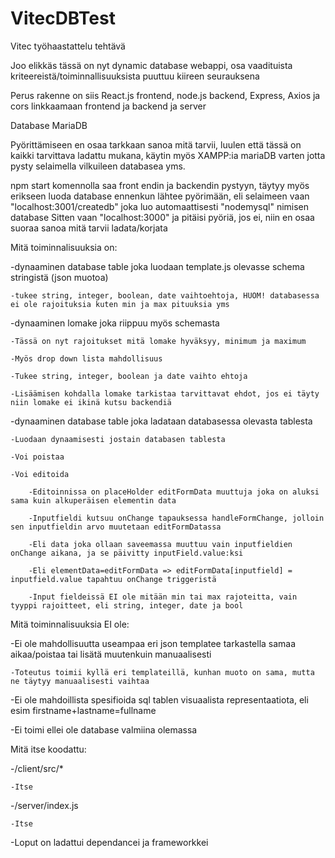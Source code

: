 # VitecDBTest
Vitec työhaastattelu tehtävä

Joo elikkäs tässä on nyt dynamic database webappi, osa vaadituista kriteereistä/toiminnallisuuksista puuttuu kiireen seurauksena

Perus rakenne on siis React.js frontend, node.js backend, Express, Axios ja cors linkkaamaan frontend ja backend ja server 

Database MariaDB 

Pyörittämiseen en osaa tarkkaan sanoa mitä tarvii, luulen että tässä on kaikki tarvittava ladattu mukana, käytin myös XAMPP:ia
mariaDB varten jotta pysty selaimella vilkuileen databasea yms.

npm start komennolla saa front endin ja backendin pystyyn, täytyy myös erikseen luoda database ennenkun lähtee pyörimään,
eli selaimeen vaan "localhost:3001/createdb" joka luo automaattisesti "nodemysql" nimisen database
Sitten vaan "localhost:3000" ja pitäisi pyöriä, jos ei, niin en osaa suoraa sanoa mitä tarvii ladata/korjata

Mitä toiminnalisuuksia on:

-dynaaminen database table joka luodaan template.js olevasse schema stringistä (json muotoa)

    -tukee string, integer, boolean, date vaihtoehtoja, HUOM! databasessa ei ole rajoituksia kuten min ja max pituuksia yms
    
-dynaaminen lomake joka riippuu myös schemasta

    -Tässä on nyt rajoitukset mitä lomake hyväksyy, minimum ja maximum
    
    -Myös drop down lista mahdollisuus 
    
    -Tukee string, integer, boolean ja date vaihto ehtoja
    
    -Lisäämisen kohdalla lomake tarkistaa tarvittavat ehdot, jos ei täyty niin lomake ei ikinä kutsu backendiä
    
-dynaaminen database table joka ladataan databasessa olevasta tablesta

    -Luodaan dynaamisesti jostain databasen tablesta
    
    -Voi poistaa
    
    -Voi editoida
    
        -Editoinnissa on placeHolder editFormData muuttuja joka on aluksi sama kuin alkuperäisen elementin data
        
        -Inputfieldi kutsuu onChange tapauksessa handleFormChange, jolloin sen inputfieldin arvo muutetaan editFormDatassa
        
        -Eli data joka ollaan saveemassa muuttuu vain inputfieldien onChange aikana, ja se päivitty inputField.value:ksi
        
        -Eli elementData=editFormData => editFormData[inputfield] = inputfield.value tapahtuu onChange triggeristä
        
        -Input fieldeissä EI ole mitään min tai max rajoteitta, vain tyyppi rajoitteet, eli string, integer, date ja bool
    

Mitä toiminnalisuuksia EI ole:

-Ei ole mahdollisuutta useampaa eri json templatee tarkastella samaa aikaa/poistaa tai lisätä muutenkuin manuaalisesti

    -Toteutus toimii kyllä eri templateillä, kunhan muoto on sama, mutta ne täytyy manuaalisesti vaihtaa
    
-Ei ole mahdoillista spesifioida sql tablen visuaalista representaatiota, eli esim firstname+lastname=fullname

-Ei toimi ellei ole database valmiina olemassa

Mitä itse koodattu:

-/client/src/*

    -Itse
    
-/server/index.js

    -Itse
    
-Loput on ladattui dependancei ja frameworkkei
